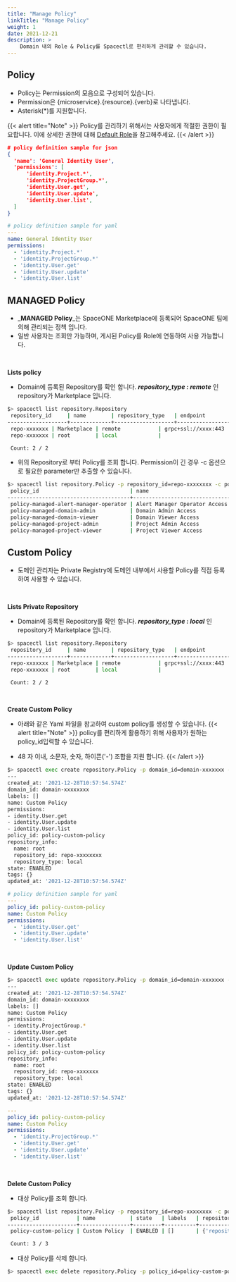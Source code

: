 ```yaml
---
title: "Manage Policy"
linkTitle: "Manage Policy"
weight: 1
date: 2021-12-21
description: >
    Domain 내의 Role & Policy를 Spacectl로 편리하게 관리할 수 있습니다.
---
```




## Policy

- Policy는 Permission의 모음으로 구성되어 있습니다. 
- Permission은 {microservice}.{resource}.{verb}로 나타냅니다.
- Asterisk(*)를 지원합니다. 

{{< alert title="Note" >}}
Policy를 관리하기 위해서는 사용자에게 적절한 권한이 필요합니다. 이에 상세한 권한에 대해 [Default Role](/ko/docs/concepts/rbac/understanding-role/#default-roles)을 참고해주세요.
{{< /alert >}}

~~~json
# policy definition sample for json 
{
  'name': 'General Identity User',
  'permissions': [
      'identity.Project.*',
      'identity.ProjectGroup.*',
      'identity.User.get',
      'identity.User.update',
      'identity.User.list',
  ]
}
~~~

~~~yaml
# policy definition sample for yaml
---
name: General Identity User
permissions: 
  - 'identity.Project.*'
  - 'identity.ProjectGroup.*'
  - 'identity.User.get'
  - 'identity.User.update'
  - 'identity.User.list'
~~~


## MANAGED Policy
- _**MANAGED Policy**_는 SpaceONE Marketplace에 등록되어 SpaceONE 팀에 의해 관리되는 정책 입니다. 
- 일반 사용자는 조회만 가능하며, 게시된 Policy를 Role에 연동하여 사용 가능합니다. 

<br>

**Lists policy**

- Domain에 등록된 Repository를 확인 합니다. _**repository_type : remote**_ 인 repository가 Marketplace 입니다.
~~~bash
$> spacectl list repository.Repository
 repository_id     | name        | repository_type   | endpoint                                          | created_at
-------------------+-------------+-------------------+---------------------------------------------------+--------------------------
 repo-xxxxxxx | Marketplace | remote            | grpc+ssl://xxxx:443 | 2021-10-03T15:51:56.338Z
 repo-xxxxxxx | root        | local             |                                                   | 2020-05-12T00:04:37.010Z

 Count: 2 / 2
~~~

- 위의 Repository로 부터 Policy를 조회 합니다. Permission이 긴 경우 -c 옵션으로 필요한 parameter만 추출할 수 있습니다. 
~~~bash
$> spacectl list repository.Policy -p repository_id=repo-xxxxxxxx -c policy_id,name,state,labels,repository_info,domain_id
 policy_id                             | name                          | state   | labels   | repository_info                                                                            | domain_id
---------------------------------------+-------------------------------+---------+----------+--------------------------------------------------------------------------------------------+---------------------
 policy-managed-alert-manager-operator | Alert Manager Operator Access | ENABLED | []       | {'repository_id': 'repo-xxxxxxx', 'name': 'Marketplace', 'repository_type': 'remote'} | domain-xxxxxx
 policy-managed-domain-admin           | Domain Admin Access           | ENABLED | []       | {'repository_id': 'repo-xxxxxxx', 'name': 'Marketplace', 'repository_type': 'remote'} | domain-xxxxxx
 policy-managed-domain-viewer          | Domain Viewer Access          | ENABLED | []       | {'repository_id': 'repo-xxxxxxx', 'name': 'Marketplace', 'repository_type': 'remote'} | domain-xxxxxx
 policy-managed-project-admin          | Project Admin Access          | ENABLED | []       | {'repository_id': 'repo-xxxxxxx', 'name': 'Marketplace', 'repository_type': 'remote'} | domain-xxxxxx
 policy-managed-project-viewer         | Project Viewer Access         | ENABLED | []       | {'repository_id': 'repo-xxxxxxx', 'name': 'Marketplace', 'repository_type': 'remote'} | domain-xxxxxx
~~~

## Custom Policy
- 도메인 관리자는 Private Registry에 도메인 내부에서 사용할 Policy를 직접 등록하여 사용할 수 있습니다.

<br>

**Lists Private Repository**

- Domain에 등록된 Repository를 확인 합니다. _**repository_type : local**_ 인 repository가 Marketplace 입니다.
~~~bash
$> spacectl list repository.Repository
 repository_id     | name        | repository_type   | endpoint                                          | created_at
-------------------+-------------+-------------------+---------------------------------------------------+--------------------------
 repo-xxxxxxx | Marketplace | remote            | grpc+ssl://xxxx:443 | 2021-10-03T15:51:56.338Z
 repo-xxxxxxx | root        | local             |                                                   | 2020-05-12T00:04:37.010Z

 Count: 2 / 2
~~~


<br>

**Create Custom Policy**
- 아래와 같은 Yaml 파일을 참고하여 custom policy를 생성할 수 있습니다.
{{< alert title="Note" >}}
policy를 편리하게 활용하기 위해 사용자가 원하는 policy_id입력할 수 있습니다. 

- 48 자 이내, 소문자, 숫자, 하이픈('-') 조합을 지원 합니다. 
{{< /alert >}}

~~~bash
$> spacectl exec create repository.Policy -p domain_id=domain-xxxxxxx -f custom_policy.yml 
---
created_at: '2021-12-28T10:57:54.574Z'
domain_id: domain-xxxxxxxx
labels: []
name: Custom Policy
permissions:
- identity.User.get
- identity.User.update
- identity.User.list
policy_id: policy-custom-policy
repository_info:
  name: root
  repository_id: repo-xxxxxxxx
  repository_type: local
state: ENABLED
tags: {}
updated_at: '2021-12-28T10:57:54.574Z'
~~~

~~~yaml
# policy definition sample for yaml
---
policy_id: policy-custom-policy
name: Custom Policy
permissions: 
  - 'identity.User.get'
  - 'identity.User.update'
  - 'identity.User.list'
~~~

<br>

**Update Custom Policy**
~~~bash
$> spacectl exec update repository.Policy -p domain_id=domain-xxxxxxx -f update_policy.yml
---
created_at: '2021-12-28T10:57:54.574Z'
domain_id: domain-xxxxxxxx
labels: []
name: Custom Policy
permissions:
- identity.ProjectGroup.*
- identity.User.get
- identity.User.update
- identity.User.list
policy_id: policy-custom-policy
repository_info:
  name: root
  repository_id: repo-xxxxxxx
  repository_type: local
state: ENABLED
tags: {}
updated_at: '2021-12-28T10:57:54.574Z'
~~~

~~~yaml
---
policy_id: policy-custom-policy
name: Custom Policy
permissions: 
  - 'identity.ProjectGroup.*'
  - 'identity.User.get'
  - 'identity.User.update'
  - 'identity.User.list'
~~~

<br>

**Delete Custom Policy**

- 대상 Policy를 조회 합니다.
~~~bash
$> spacectl list repository.Policy -p repository_id=repo-xxxxxxxx -c policy_id,name,state,labels,repository_info,domain_id
 policy_id            | name           | state   | labels   | repository_info                                                                    | domain_id
----------------------+----------------+---------+----------+------------------------------------------------------------------------------------+---------------------
 policy-custom-policy | Custom Policy  | ENABLED | []       | {'repository_id': 'repo-xxxxxxx', 'name': 'root', 'repository_type': 'local'} | domain-xxxxxxx

 Count: 3 / 3
~~~

- 대상 Policy를 삭제 합니다. 
~~~bash
$> spacectl exec delete repository.Policy -p policy_id=policy-custom-policy -p domain_id=domain-xxxxxxx
~~~
